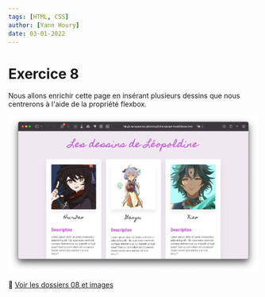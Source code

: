 ```yaml
---
tags: [HTML, CSS]
author: [Yann Houry]
date: 03-01-2022
---
```


# Exercice 8
Nous allons enrichir cette page en insérant plusieurs dessins que nous centrerons à l'aide de la propriété flexbox.

![](https://github.com/YannHY/html-css-js/blob/main/Exercices/Images/dessins-leopoldine-7.png)

📁 [Voir les dossiers 08 et images](https://app.box.com/s/wzc7zdwnhmrypn66z5pct2e7uc57aijk)
